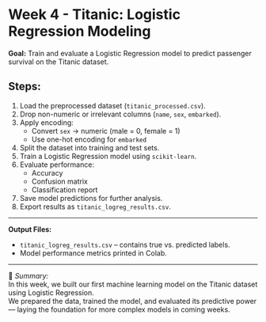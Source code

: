 # Week 4 - Titanic: Logistic Regression Modeling

**Goal:** Train and evaluate a Logistic Regression model to predict passenger survival on the Titanic dataset.

## Steps:
1. Load the preprocessed dataset (`titanic_processed.csv`).
2. Drop non-numeric or irrelevant columns (`name`, `sex`, `embarked`).
3. Apply encoding:
   - Convert `sex` → numeric (male = 0, female = 1)
   - Use one-hot encoding for `embarked`
4. Split the dataset into training and test sets.
5. Train a Logistic Regression model using `scikit-learn`.
6. Evaluate performance:
   - Accuracy
   - Confusion matrix
   - Classification report
7. Save model predictions for further analysis.
8. Export results as `titanic_logreg_results.csv`.

---

**Output Files:**
- `titanic_logreg_results.csv` – contains true vs. predicted labels.
- Model performance metrics printed in Colab.

---

📘 *Summary:*  
In this week, we built our first machine learning model on the Titanic dataset using Logistic Regression.  
We prepared the data, trained the model, and evaluated its predictive power — laying the foundation for more complex models in coming weeks.

